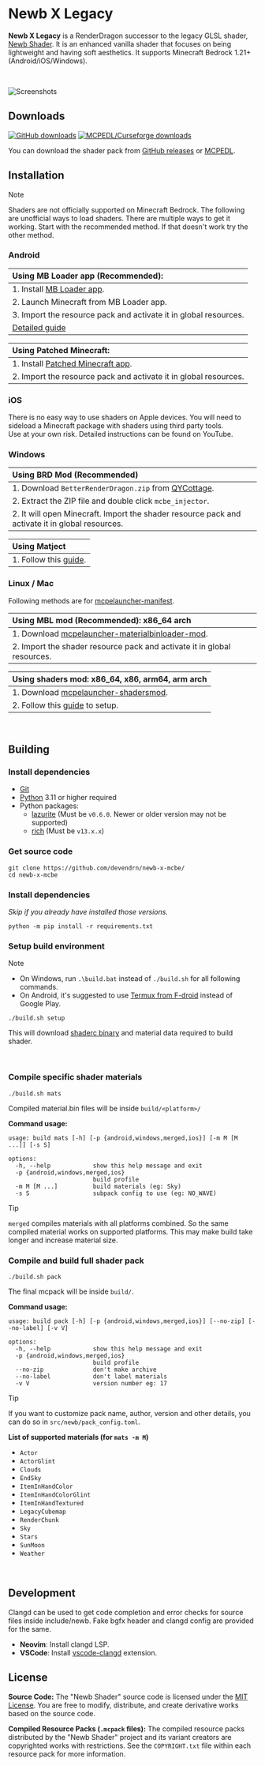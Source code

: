 # Newb X Legacy

**Newb X Legacy** is a RenderDragon successor to the legacy GLSL shader, [Newb Shader](https://github.com/devendrn/newb-shader-mcbe). It is an enhanced vanilla shader that focuses on being lightweight and having soft aesthetics. It supports Minecraft Bedrock 1.21+ (Android/iOS/Windows).

<br>

![Screenshots](docs/screenshots.jpg "Newb X Legacy 15.47, MCBE 1.21.0")

## Downloads
[![GitHub downloads](https://img.shields.io/github/downloads/devendrn/newb-x-mcbe/total?label=GitHub%20downloads)](https://github.com/devendrn/newb-x-mcbe/releases/latest)
[![MCPEDL/Curseforge downloads](https://img.shields.io/curseforge/dt/1179976?label=MCPEDL%2FCurseforge%20downloads&color=eb622b)](https://www.curseforge.com/minecraft-bedrock/texture-packs/newb-shader)


You can download the shader pack from [GitHub releases](https://github.com/devendrn/newb-x-mcbe/releases/latest) or [MCPEDL](https://mcpedl.com/newb-shader/).

## Installation

> [!NOTE]
> Shaders are not officially supported on Minecraft Bedrock. The following are unofficial ways to load shaders. There are multiple ways to get it working. Start with the recommended method. If that doesn't work try the other method.

### Android

| **Using MB Loader app (Recommended):** |
|:-|
| 1. Install [MB Loader app](https://play.google.com/store/apps/details?id=io.bambosan.mbloader). |
| 2. Launch Minecraft from MB Loader app. |
| 3. Import the resource pack and activate it in global resources. |
| [Detailed guide](https://faizul726.github.io/blog/mb-loader/) |

| **Using Patched Minecraft:** |
|:-|
| 1. Install [Patched Minecraft app](https://devendrn.github.io/renderdragon-shaders/shaders/installation/android#using-patch-app). |
| 2. Import the resource pack and activate it in global resources. |


### iOS
There is no easy way to use shaders on Apple devices. You will need to sideload a Minecraft package with shaders using third party tools.  
Use at your own risk. Detailed instructions can be found on YouTube.

### Windows

| **Using BRD Mod (Recommended)** |
|:-|
| 1. Download `BetterRenderDragon.zip` from [QYCottage](https://github.com/QYCottage/BetterRenderDragon/releases/latest). |
| 2. Extract the ZIP file and double click `mcbe_injector`. |
| 2. It will open Minecraft. Import the shader resource pack and activate it in global resources. |

| **Using Matject** |
|:-|
| 1. Follow this [guide](https://faizul726.github.io/matject/docs/guide-for-beginners). |

### Linux / Mac
Following methods are for [mcpelauncher-manifest](https://minecraft-linux.github.io/#installation).

| **Using MBL mod (Recommended): x86_64 arch** |
|:-|
| 1. Download [mcpelauncher-materialbinloader-mod](https://github.com/CrackedMatter/mcpelauncher-materialbinloader). |
| 2. Import the shader resource pack and activate it in global resources. |

| **Using shaders mod: x86_64, x86, arm64, arm arch** |
|:-|
| 1. Download [mcpelauncher-shadersmod](https://github.com/GameParrot/mcpelauncher-shadersmod/releases/latest). |
| 2. Follow this [guide](https://faizul726.github.io/blog/mcpelauncher-mod-installation/) to setup. |

<br>

## Building

### Install dependencies
- [Git](https://git-scm.com/)
- [Python](https://www.python.org/) 3.11 or higher required
- Python packages:
  - [lazurite](https://veka0.github.io/lazurite/#installation) (Must be `v0.6.0`. Newer or older version may not be supported)
  - [rich](https://rich.readthedocs.io/en/stable/introduction.html#installation) (Must be `v13.x.x`)

### Get source code
```
git clone https://github.com/devendrn/newb-x-mcbe/
cd newb-x-mcbe
```

### Install dependencies
*Skip if you already have installed those versions.*
```
python -m pip install -r requirements.txt
```

### Setup build environment
> [!NOTE]
> - On Windows, run `.\build.bat` instead of `./build.sh` for all following commands.
> - On Android, it's suggested to use [Termux from F-droid](https://f-droid.org/packages/com.termux/) instead of Google Play.
```
./build.sh setup
```
This will download [shaderc binary](https://github.com/devendrn/newb-shader/releases/dev/) and material data required to build shader.

<br>

### Compile specific shader materials
```
./build.sh mats
```
Compiled material.bin files will be inside `build/<platform>/`

**Command usage:**
```
usage: build mats [-h] [-p {android,windows,merged,ios}] [-m M [M ...]] [-s S]

options:
  -h, --help            show this help message and exit
  -p {android,windows,merged,ios}
                        build profile
  -m M [M ...]          build materials (eg: Sky)
  -s S                  subpack config to use (eg: NO_WAVE)
```

> [!TIP]
> `merged` compiles materials with all platforms combined. So the same compiled material works on supported platforms. This may make build take longer and increase material size.

### Compile and build full shader pack
```
./build.sh pack
```

The final mcpack will be inside `build/`.

**Command usage:**
```
usage: build pack [-h] [-p {android,windows,merged,ios}] [--no-zip] [--no-label] [-v V]

options:
  -h, --help            show this help message and exit
  -p {android,windows,merged,ios}
                        build profile
  --no-zip              don't make archive
  --no-label            don't label materials
  -v V                  version number eg: 17
```

> [!TIP]
> If you want to customize pack name, author, version and other details, you can do so in `src/newb/pack_config.toml`.

**List of supported materials (for `mats -m M`)**  
- `Actor`
- `ActorGlint`
- `Clouds`
- `EndSky`
- `ItemInHandColor`
- `ItemInHandColorGlint`
- `ItemInHandTextured`
- `LegacyCubemap`
- `RenderChunk`
- `Sky`
- `Stars`
- `SunMoon`
- `Weather`

<br>

## Development

Clangd can be used to get code completion and error checks for source files inside include/newb. Fake bgfx header and clangd config are provided for the same.
- **Neovim**: Install clangd LSP.
- **VSCode**: Install [vscode-clangd](https://marketplace.visualstudio.com/items?itemName=llvm-vs-code-extensions.vscode-clangd) extension.

## License

**Source Code:** The "Newb Shader" source code is licensed under the [MIT License](/LICENSE). You are free to modify, distribute, and create derivative works based on the source code.

**Compiled Resource Packs (`.mcpack` files):** The compiled resource packs distributed by the "Newb Shader" project and its variant creators are copyrighted works with restrictions. See the `COPYRIGHT.txt` file within each resource pack for more information.
